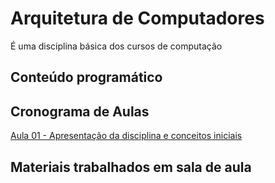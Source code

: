 # Arquitetura de Computadores

É uma disciplina básica dos cursos de computação

## Conteúdo programático

## Cronograma de Aulas
[Aula 01 - Apresentação da disciplina e conceitos iniciais](https://github.com/augustoquaresma/disciplinas-computacao-estacio-2024/blob/main/arquitetura-de-compuradores/aulas/aula01_arquitetura.pdf)

## Materiais trabalhados em sala de aula
